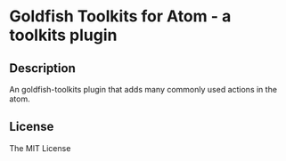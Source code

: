 # Goldfish Toolkits for Atom - a toolkits plugin

## Description

An goldfish-toolkits plugin that adds many commonly used actions in the atom.


## License

The MIT License
